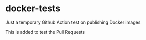 # docker-tests
Just a temporary Github Action test on publishing Docker images

This is added to test the Pull Requests
